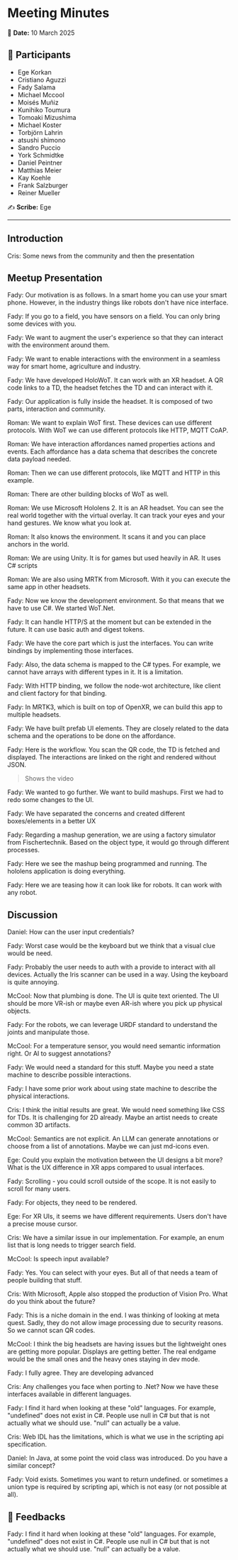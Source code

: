 # Meeting Minutes

:date: **Date:** 10 March 2025

## :bust_in_silhouette: Participants

<!-- This list will copied over from the meeting tool -->
- Ege Korkan
- Cristiano Aguzzi
- Fady Salama
- Michael Mccool
- Moisés Muñiz
- Kunihiko Toumura
- Tomoaki Mizushima
- Michael Koster
- Torbjörn Lahrin
- atsushi shimono
- Sandro Puccio
- York Schmidtke
- Daniel Peintner
- Matthias Meier
- Kay Koehle
- Frank Salzburger
- Reiner Mueller

:writing_hand: **Scribe:** Ege

----

## Introduction

Cris: Some news from the community and then the presentation

## Meetup Presentation

Fady: Our motivation is as follows. In a smart home you can use your smart phone. However, in the industry things like robots don't have nice interface.

Fady: If you go to a field, you have sensors on a field. You can only bring some devices with you.

Fady: We want to augment the user's experience so that they can interact with the environment around them.

Fady: We want to enable interactions with the environment in a seamless way for smart home, agriculture and industry.

Fady: We have developed HoloWoT. It can work with an XR headset. A QR code links to a TD, the headset fetches the TD and can interact with it.

Fady: Our application is fully inside the headset. It is composed of two parts, interaction and community.

Roman: We want to explain WoT first. These devices can use different protocols. With WoT we can use different protocols like HTTP, MQTT CoAP.

Roman: We have interaction affordances  named properties actions and events. Each affordance has a data schema that describes the concrete data payload needed.

Roman: Then we can use different protocols, like MQTT and HTTP in this example.

Roman: There are other building blocks of WoT as well.

Roman: We use Microsoft Hololens 2. It is an AR headset. You can see the real world together with the virtual overlay. It can track your eyes and your hand gestures. We know what you look at.

Roman: It also knows the environment. It scans it and you can place anchors in the world.

Roman: We are using Unity. It is for games but used heavily in AR. It uses C# scripts

Roman: We are also using MRTK from Microsoft. With it you can execute the same app in other headsets.

Fady: Now we know the development environment. So that means that we have to use C#. We started WoT.Net.

Fady: It can handle HTTP/S at the moment but can be extended in the future. It can use basic auth and digest tokens.

Fady: We have the core part which is just the interfaces. You can write bindings by implementing those interfaces.

Fady: Also, the data schema is mapped to the C# types. For example, we cannot have arrays with different types in it. It is a limitation.

Fady: With HTTP binding, we follow the node-wot architecture, like client and client factory for that binding.

Fady: In MRTK3, which is built on top of OpenXR, we can build this app to multiple headsets.

Fady: We have built prefab UI elements. They are closely related to the data schema and the operations to be done on the affordance.

Fady: Here is the workflow. You scan the QR code, the TD is fetched and displayed. The interactions are linked on the right and rendered without JSON.

> Shows the video

Fady: We wanted to go further. We want to build mashups. First we had to redo some changes to the UI.

Fady: We have separated the concerns and created different boxes/elements in a better UX

Fady: Regarding a mashup generation, we are using a factory simulator from Fischertechnik. Based on the object type, it would go through different processes.

Fady: Here we see the mashup being programmed and running. The hololens application is doing everything.

Fady: Here we are teasing how it can look like for robots. It can work with any robot.

## Discussion

Daniel: How can the user input credentials?

Fady: Worst case would be the keyboard but we think that a visual clue would be need.

Fady: Probably the user needs to auth with a provide to interact with all devices. Actually the Iris scanner can be used in a way. Using the keyboard is quite annoying.

McCool: Now that plumbing is done. The UI is quite text oriented. The UI should be more VR-ish or maybe even AR-ish where you pick up physical objects.

Fady: For the robots, we can leverage URDF standard to understand the joints and manipulate those.

McCool: For a temperature sensor, you would need semantic information right. Or AI to suggest annotations?

Fady: We would need a standard for this stuff. Maybe you need a state machine to describe possible interactions.

Fady: I have some prior work about using state machine to describe the physical interactions.

Cris: I think the initial results are great. We would need something like CSS for TDs. It is challenging for 2D already. Maybe an artist needs to create common 3D artifacts.

McCool: Semantics are not explicit. An LLM can generate annotations or choose from a list of annotations. Maybe we can just md-icons even.

Ege: Could you explain the motivation between the UI designs a bit more? What is the UX difference in XR apps compared to usual interfaces.

Fady: Scrolling - you could scroll outside of the scope. It is not easily to scroll for many users.

Fady: For objects, they need to be rendered.

Ege: For XR UIs, it seems we have different requirements. Users don't have a precise mouse cursor.

Cris: We have a similar issue in our implementation. For example, an enum list that is long needs to trigger search field.

McCool: Is speech input available?

Fady: Yes. You can select with your eyes. But all of that needs a team of people building that stuff.

Cris: With Microsoft, Apple also stopped the production of Vision Pro. What do you think about the future?

Fady: This is a niche domain in the end. I was thinking of looking at meta quest. Sadly, they do not allow image processing due to security reasons. So we cannot scan QR codes.

McCool: I think the big headsets are having issues but the lightweight ones are getting more popular. Displays are getting better. The real endgame would be the small ones and the heavy ones staying in dev mode.

Fady: I fully agree. They are developing advanced

Cris: Any challenges you face when porting to .Net? Now we have these interfaces available in different languages.

Fady: I find it hard when looking at these "old" languages. For example, "undefined" does not exist in C#. People use null in C# but that is not actually what we should use. "null" can actually be a value.

Cris: Web IDL has the limitations, which is what we use in the scripting api specification.

Daniel: In Java, at some point the void class was introduced. Do you have a similar concept?

Fady: Void exists. Sometimes you want to return undefined. or sometimes a union type is required by scripting api, which is not easy (or not possible at all).

## :envelope_with_arrow: Feedbacks

Fady: I find it hard when looking at these "old" languages. For example, "undefined" does not exist in C#. People use null in C# but that is not actually what we should use. "null" can actually be a value.
